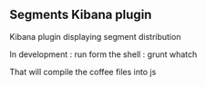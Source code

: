 Segments Kibana plugin
----------------------
Kibana plugin displaying segment distribution


In development :
run form the shell :
grunt whatch

That will compile the coffee files into js 
